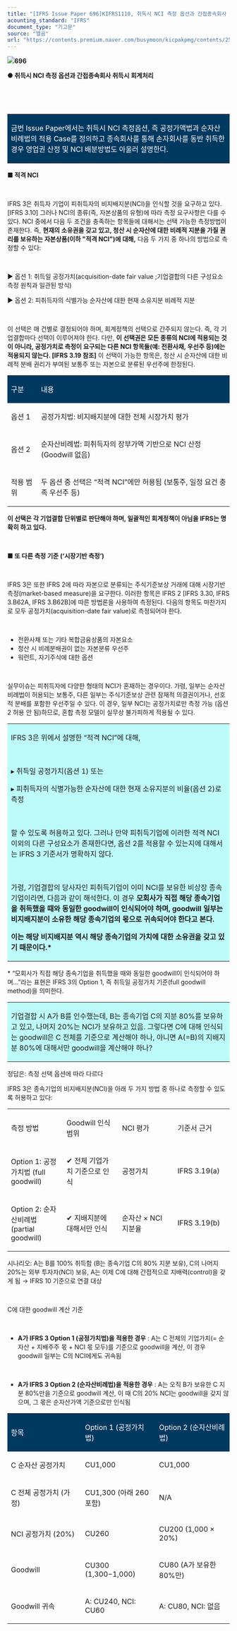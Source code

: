 ```yaml
---
title: "[IFRS Issue Paper 696]KIFRS1110, 취득시 NCI 측정 옵션과 간접종속회사 취득시 회계처리"
acounting_standard: "IFRS"
document_type: "기고문"
source: "엘곰"
url: "https://contents.premium.naver.com/busymoon/kicpakpmg/contents/250515103217250wz"
---
```

![](https://n2.news.naver.com/l.gif?type=content)**696**

**● 취득시 NCI 측정 옵션과 간접종속회사 취득시 회계처리**

**​**

**​**

<table style=""><tbody><tr><td colspan="3" rowspan="1" style="width: 100.0%; height: 81.0px;  background-color: #003960;"><div><p style=""><span style="color:#ffffff;">금번 Issue Paper에서는 취득시 NCI 측정옵션, 즉 공정가액법과 순자산비례법의 적용 Case를 정의하고 종속회사를 통해 손자회사를 동반 취득한 경우 영업권 산정 및 NCI 배분방법도 아울러 설명한다.</span></p></div></td></tr></tbody></table>

**■ 적격 NCI**

**​**

IFRS 3은 취득자 기업이 피취득자의 비지배지분(NCI)을 인식할 것을 요구하고 있다. \[IFRS 3.10\] 그러나 NCI의 종류(즉, 자본상품의 유형)에 따라 측정 요구사항은 다를 수 있다. NCI 중에서 다음 두 조건을 충족하는 항목들에 대해서는 선택 가능한 측정방법이 존재한다. 즉, **현재의 소유권을 갖고 있고, 청산 시 순자산에 대한 비례적 지분을 가질 권리를 보유하는 자본상품(이하 "적격 NCI")에 대해,** 다음 두 가지 중 하나의 방법으로 측정할 수 있다:

​

▶ 옵션 1: 취득일 공정가치(acquisition-date fair value ;기업결합의 다른 구성요소 측정 원칙과 일관된 방식)

▶ 옵션 2: 피취득자의 식별가능 순자산에 대한 현재 소유지분 비례적 지분

​

이 선택은 매 건별로 결정되어야 하며, 회계정책의 선택으로 간주되지 않는다. 즉, 각 기업결합마다 선택이 이루어져야 한다. 다만, **이 선택권은 모든 종류의 NCI에 적용되는 것이 아니라, 공정가치로 측정이 요구되는 다른 NCI 항목들(예: 전환사채, 우선주 등)에는 적용되지 않는다. \[IFRS 3.19 참조\]** 이 선택이 가능한 항목은, 청산 시 순자산에 대한 비례적 분배 권리가 부여된 보통주 또는 자본으로 분류된 우선주에 한정된다.

<table style=""><tbody><tr><td colspan="1" rowspan="1" style="width: 13.52%; height: 40.0px;  background-color: #003960;"><div><p style=""><span style="color:#ffffff;">구분</span></p></div></td><td colspan="1" rowspan="1" style="width: 86.48%; height: 40.0px;  background-color: #003960;"><div><p style=""><span style="color:#ffffff;">내용</span></p></div></td></tr><tr><td colspan="1" rowspan="1" style="width: 13.52%; height: 40.0px;  "><div><p style=""><span style="">옵션 1</span></p></div></td><td colspan="1" rowspan="1" style="width: 86.48%; height: 40.0px;  "><div><p style=""><span style="">공정가치법: 비지배지분에 대한 전체 시장가치 평가</span></p></div></td></tr><tr><td colspan="1" rowspan="1" style="width: 13.52%; height: 40.0px;  "><div><p style=""><span style="">옵션 2</span></p></div></td><td colspan="1" rowspan="1" style="width: 86.48%; height: 40.0px;  "><div><p style=""><span style="">순자산비례법: 피취득자의 장부가액 기반으로 NCI 산정 (Goodwill 없음)</span></p></div></td></tr><tr><td colspan="1" rowspan="1" style="width: 13.52%; height: 40.0px;  "><div><p style=""><span style="">적용 범위</span></p></div></td><td colspan="1" rowspan="1" style="width: 86.48%; height: 40.0px;  "><div><p style=""><span style="">두 옵션 중 선택은 “적격 NCI”에만 허용됨 (보통주, 일정 요건 충족 우선주 등)</span></p></div></td></tr></tbody></table>

**이 선택은 각 기업결합 단위별로 판단해야 하며, 일괄적인 회계정책이 아님을 IFRS는 명확히 하고 있다.**

**​**

**■ 또 다른 측정 기준 (‘시장기반 측정’)**

​

IFRS 3은 또한 IFRS 2에 따라 자본으로 분류되는 주식기준보상 거래에 대해 시장기반 측정(market-based measure)을 요구한다. 이러한 항목은 IFRS 2 \[IFRS 3.30, IFRS 3.B62A, IFRS 3.B62B\]에 따른 방법론을 사용하여 측정된다. 다음의 항목도 마찬가지로 모두 공정가치(acquisition-date fair value)로 측정되어야 한다.

​

- 전환사채 또는 기타 복합금융상품의 자본요소
- 청산 시 비례분배권이 없는 자본분류 우선주
- 워런트, 자기주식에 대한 옵션

​

실무이슈는 피취득자에 다양한 형태의 NCI가 혼재하는 경우이다. 가령, 일부는 순자산비례법이 허용되는 보통주, 다른 일부는 주식기준보상 관련 잠재적 의결권이거나, 선호적 분배를 포함한 우선주일 수 있다. 이 경우, 일부 NCI는 공정가치로만 측정 가능 (옵션 2 허용 안 됨)하므로, 혼합 측정 모델이 실무상 불가피하게 적용될 수 있다.

<table style=""><tbody><tr><td colspan="3" rowspan="1" style="width: 100.0%; height: 129.0px;  background-color: #bdfbfa;"><div><p style=""><span style="">IFRS 3은 위에서 설명한 “적격 NCI”에 대해,</span></p></div><div><p style=""><span style="">​</span></p></div><div><p style=""><span style="">▸ 취득일 공정가치(옵션 1) 또는</span></p></div><div><p style=""><span style="">▸ 피취득자의 식별가능한 순자산에 대한 현재 소유지분의 비율(옵션 2)로 측정</span></p></div><div><p style=""><span style="">​</span></p></div><div><p style=""><span style="">할 수 있도록 허용하고 있다. 그러나 만약 피취득기업에 이러한 적격 NCI 이외의 다른 구성요소가 존재한다면, 옵션 2를 적용할 수 있는지에 대해서는 IFRS 3 기준서가 명확하지 않다.</span></p></div><div><p style=""><span style="">​</span></p></div><div><p style=""><span style="">가령, 기업결합의 당사자인 피취득기업이 이미 NCI를 보유한 비상장 종속기업이라면, 다음과 같이 해석한다. 이 경우 </span><span style=""><b>모회사가 직접 해당 종속기업을 취득했을 때와 동일한 goodwill이 인식되어야 하며, goodwill 일부는 비지배지분이 소유한 해당 종속기업의 몫으로 귀속되어야 한다고 본다.</b></span><span style=""><b>​</b></span></p></div><div><p style=""><span style=""><b>이는 해당 비지배지분 역시 해당 종속기업의 가치에 대한 소유권을 갖고 있기 때문이다.*</b></span></p></div></td></tr></tbody></table>

\* “모회사가 직접 해당 종속기업을 취득했을 때와 동일한 goodwill이 인식되어야 하며…”라는 표현은 IFRS 3의 Option 1, 즉 취득일 공정가치 기준(full goodwill method)을 의미한다.

<table style=""><tbody><tr><td colspan="3" rowspan="1" style="width: 100.0%; height: 78.0px;  background-color: #bdfbfa;"><div><p style=""><span style="">기업결합 시 A가 B를 인수했는데, B는 종속기업 C의 지분 80%를 보유하고 있고, 나머지 20%는 NCI가 보유하고 있음. 그렇다면 C에 대해 인식되는 goodwill은 C 전체를 기준으로 계산해야 하나, 아니면 A(=B)의 지배지분 80%에 대해서만 goodwill을 계산해야 하나?</span></p></div></td></tr></tbody></table>

정답은: 측정 선택 옵션에 따라 다르다

IFRS 3은 종속기업의 비지배지분(NCI)을 아래 두 가지 방법 중 하나로 측정할 수 있도록 허용하고 있다:

<table style=""><tbody><tr><td colspan="1" rowspan="1" style="width: 25.0%; height: 40.0px;  "><div><p style=""><span style="">측정 방법</span></p></div></td><td colspan="1" rowspan="1" style="width: 25.0%; height: 40.0px;  "><div><p style=""><span style="">Goodwill 인식 범위</span></p></div></td><td colspan="1" rowspan="1" style="width: 25.0%; height: 40.0px;  "><div><p style=""><span style="">NCI 평가</span></p></div></td><td colspan="1" rowspan="1" style="width: 25.0%; height: 40.0px;  "><div><p style=""><span style="">기준서 근거</span></p></div></td></tr><tr><td colspan="1" rowspan="1" style="width: 25.0%; height: 40.0px;  "><div><p style=""><span style="">Option 1: 공정가치법 (full goodwill)</span></p></div></td><td colspan="1" rowspan="1" style="width: 25.0%; height: 40.0px;  "><div><p style=""><span style="">✔ </span><span style="">전체 기업가치 기준으로 인식</span></p></div></td><td colspan="1" rowspan="1" style="width: 25.0%; height: 40.0px;  "><div><p style=""><span style="">공정가치</span></p></div></td><td colspan="1" rowspan="1" style="width: 25.0%; height: 40.0px;  "><div><p style=""><span style="">IFRS 3.19(a)</span></p></div></td></tr><tr><td colspan="1" rowspan="1" style="width: 25.0%; height: 40.0px;  "><div><p style=""><span style="">Option 2: 순자산비례법 (partial goodwill)</span></p></div></td><td colspan="1" rowspan="1" style="width: 25.0%; height: 40.0px;  "><div><p style=""><span style="">✔ </span><span style="">지배지분에 대해서만 인식</span></p></div></td><td colspan="1" rowspan="1" style="width: 25.0%; height: 40.0px;  "><div><p style=""><span style="">순자산 × NCI 지분율</span></p></div></td><td colspan="1" rowspan="1" style="width: 25.0%; height: 40.0px;  "><div><p style=""><span style="">IFRS 3.19(b)</span></p></div></td></tr></tbody></table>

시나리오: A는 B를 100% 취득함 (B는 종속기업 C의 80% 지분 보유), C의 나머지 20%는 외부 투자자(NCI) 보유, A는 이제 C에 대해 간접적으로 지배력(control)을 갖게 됨 → IFRS 10 기준으로 연결 대상

​

C에 대한 goodwill 계산 기준

​

- **A가 IFRS 3 Option 1 (공정가치법)을 적용한 경우** : A는 C 전체의 기업가치(= 순자산 + 지배주주 몫 + NCI 몫 모두)를 기준으로 goodwill을 계산, 이 경우 goodwill 일부는 C의 NCI에게도 귀속됨

​

- **A가 IFRS 3 Option 2 (순자산비례법)을 적용한 경우** : A는 오직 B가 보유한 C 지분 80%만을 기준으로 goodwill 계산, 이 때 C의 20% NCI는 goodwill을 갖지 않으며, 그 몫은 순자산가액 기준으로만 인식됨

<table style=""><tbody><tr><td colspan="1" rowspan="1" style="width: 33.33%; height: 40.0px;  background-color: #003960;"><div><p style=""><span style="color:#ffffff;">항목</span></p></div></td><td colspan="1" rowspan="1" style="width: 33.33%; height: 40.0px;  background-color: #003960;"><div><p style=""><span style="color:#ffffff;">Option 1 (공정가치법)</span></p></div></td><td colspan="1" rowspan="1" style="width: 33.33%; height: 40.0px;  background-color: #003960;"><div><p style=""><span style="color:#ffffff;">Option 2 (순자산비례법)</span></p></div></td></tr><tr><td colspan="1" rowspan="1" style="width: 33.33%; height: 40.0px;  "><div><p style=""><span style="">C 순자산 공정가치</span></p></div></td><td colspan="1" rowspan="1" style="width: 33.33%; height: 40.0px;  "><div><p style=""><span style="">CU1,000</span></p></div></td><td colspan="1" rowspan="1" style="width: 33.33%; height: 40.0px;  "><div><p style=""><span style="">CU1,000</span></p></div></td></tr><tr><td colspan="1" rowspan="1" style="width: 33.33%; height: 40.0px;  "><div><p style=""><span style="">C 전체 공정가치 (가정)</span></p></div></td><td colspan="1" rowspan="1" style="width: 33.33%; height: 40.0px;  "><div><p style=""><span style="">CU1,300 (아래 260 포함)</span></p></div></td><td colspan="1" rowspan="1" style="width: 33.33%; height: 40.0px;  "><div><p style=""><span style="">N/A</span></p></div></td></tr><tr><td colspan="1" rowspan="1" style="width: 33.33%; height: 40.0px;  "><div><p style=""><span style="">NCI 공정가치 (20%)</span></p></div></td><td colspan="1" rowspan="1" style="width: 33.33%; height: 40.0px;  "><div><p style=""><span style="">CU260</span></p></div></td><td colspan="1" rowspan="1" style="width: 33.33%; height: 40.0px;  "><div><p style=""><span style="">CU200 (1,000 × 20%)</span></p></div></td></tr><tr><td colspan="1" rowspan="1" style="width: 33.33%; height: 40.0px;  "><div><p style=""><span style="">Goodwill</span></p></div></td><td colspan="1" rowspan="1" style="width: 33.33%; height: 40.0px;  "><div><p style=""><span style="">CU300 (1,300−1,000)</span></p></div></td><td colspan="1" rowspan="1" style="width: 33.33%; height: 40.0px;  "><div><p style=""><span style="">CU80 (A가 보유한 80%만)</span></p></div></td></tr><tr><td colspan="1" rowspan="1" style="width: 33.33%; height: 40.0px;  "><div><p style=""><span style="">Goodwill 귀속</span></p></div></td><td colspan="1" rowspan="1" style="width: 33.33%; height: 40.0px;  "><div><p style=""><span style="">A: CU240, NCI: CU60</span></p></div></td><td colspan="1" rowspan="1" style="width: 33.33%; height: 40.0px;  "><div><p style=""><span style="">A: CU80, NCI: 없음</span></p></div></td></tr></tbody></table>

​
